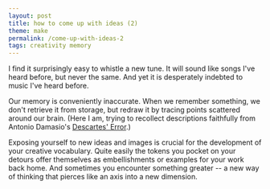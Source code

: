 ```yaml
---
layout: post
title: how to come up with ideas (2)
theme: make
permalink: /come-up-with-ideas-2
tags: creativity memory
---
```


I find it surprisingly easy to whistle a new tune.
It will sound like songs I've heard before, but never the same.
And yet it is desperately indebted to music I've heard before.

Our memory is conveniently inaccurate.
When we remember something, we don't retrieve it from storage, but redraw it by tracing points scattered around our brain.
(Here I am, trying to recollect descriptions faithfully from Antonio Damasio's [Descartes' Error](https://www.goodreads.com/book/show/103867.Descartes_Error?from_search=true&from_srp=true&qid=resxWaFOq4&rank=1).)

Exposing yourself to new ideas and images is crucial for the development of your creative vocabulary.
Quite easily the tokens you pocket on your detours offer themselves as embellishments or examples for your work back home.
And sometimes you encounter something greater -- a new way of thinking that pierces like an axis into a new dimension.